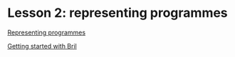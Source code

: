 # Lesson 2: representing programmes

[Representing programmes](./representing-programmes.md)

[Getting started with Bril](./getting-started-with-bril.md)
